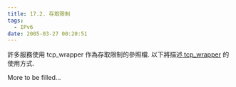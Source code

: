 ```yaml
---
title: 17.2. 存取限制
tags:
  - IPv6
date: 2005-03-27 00:20:51
---
```


許多服務使用 tcp_wrapper 作為存取限制的參照檔. 以下將描述[ tcp_wrapper](http://www.tldp.org/HOWTO/Linux+IPv6-HOWTO/hints-daemons-tcpwrapper.html) 的使用方式.   

More to be filled...   